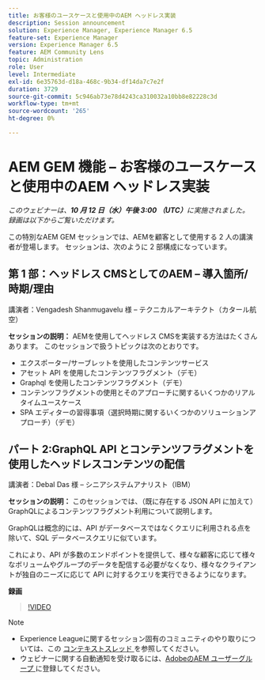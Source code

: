 ```yaml
---
title: お客様のユースケースと使用中のAEM ヘッドレス実装
description: Session announcement
solution: Experience Manager, Experience Manager 6.5
feature-set: Experience Manager
version: Experience Manager 6.5
feature: AEM Community Lens
topic: Administration
role: User
level: Intermediate
exl-id: 6e35763d-d18a-468c-9b34-df14da7c7e2f
duration: 3729
source-git-commit: 5c946ab73e78d4243ca310032a10bb8e82228c3d
workflow-type: tm+mt
source-wordcount: '265'
ht-degree: 0%

---
```


# AEM GEM 機能 – お客様のユースケースと使用中のAEM ヘッドレス実装

*このウェビナーは、**10 月 12 日（水）午後 3:00 （UTC）**&#x200B;に実施されました。 録画は以下からご覧いただけます。*

この特別なAEM GEM セッションでは、AEMを顧客として使用する 2 人の講演者が登場します。 セッションは、次のように 2 部構成になっています。

## 第 1 部：ヘッドレス CMSとしてのAEM – 導入箇所/時期/理由

講演者：Vengadesh Shanmugavelu 様 – テクニカルアーキテクト（カタール航空）

**セッションの説明：**
AEMを使用してヘッドレス CMSを実装する方法はたくさんあります。
このセッションで扱うトピックは次のとおりです。

* エクスポーター/サーブレットを使用したコンテンツサービス
* アセット API を使用したコンテンツフラグメント（デモ）
* Graphql を使用したコンテンツフラグメント（デモ）
* コンテンツフラグメントの使用とそのアプローチに関するいくつかのリアルタイムユースケース
* SPA エディターの習得事項（選択時期に関するいくつかのソリューションアプローチ）（デモ）

## パート 2:GraphQL API とコンテンツフラグメントを使用したヘッドレスコンテンツの配信

講演者：Debal Das 様 – シニアシステムアナリスト（IBM）

**セッションの説明：**
このセッションでは、（既に存在する JSON API に加えて）GraphQLによるコンテンツフラグメント利用について説明します。

GraphQLは概念的には、API がデータベースではなくクエリに利用される点を除いて、SQL データベースクエリに似ています。

これにより、API が多数のエンドポイントを提供して、様々な顧客に応じて様々なボリュームやグループのデータを配信する必要がなくなり、様々なクライアントが独自のニーズに応じて API に対するクエリを実行できるようになります。

**録画**

>[!VIDEO](https://video.tv.adobe.com/v/3410160)

>[!NOTE]
>
>* Experience Leagueに関するセッション固有のコミュニティのやり取りについては、この [ コンテキストスレッド ](https://adobe.ly/3r6P4nr) を参照してください。
>* ウェビナーに関する自動通知を受け取るには、[AdobeのAEM ユーザーグループ ](https://aem-augs.adobe.com/) に登録してください。
